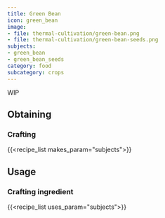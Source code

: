 ```yaml
---
title: Green Bean
icon: green_bean
image:
- file: thermal-cultivation/green-bean.png
- file: thermal-cultivation/green-bean-seeds.png
subjects: 
- green_bean
- green_bean_seeds
category: food
subcategory: crops
---
```


WIP

Obtaining
---------

### Crafting
{{<recipe_list makes_param="subjects">}}

Usage
-----

### Crafting ingredient
{{<recipe_list uses_param="subjects">}}